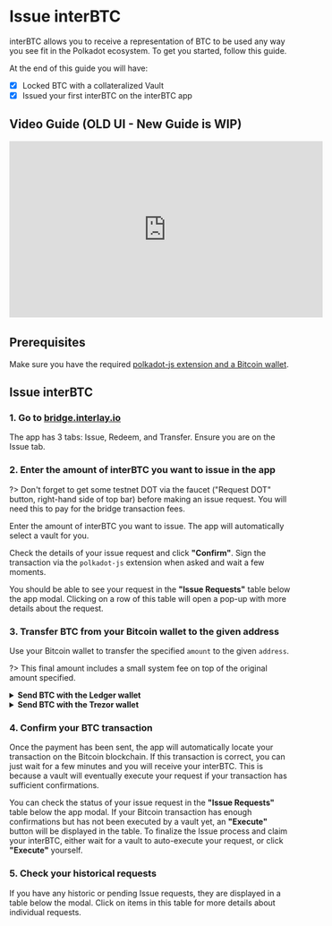 # Issue interBTC

interBTC allows you to receive a representation of BTC to be used any way you see fit in the Polkadot ecosystem.
To get you started, follow this guide.

At the end of this guide you will have:

- [x] Locked BTC with a collateralized Vault
- [x] Issued your first interBTC on the interBTC app

## Video Guide (OLD UI - New Guide is WIP)

<iframe width="560" height="315" src="https://www.youtube.com/embed/hMZTj6ctGQE" frameborder="0" allow="accelerometer; autoplay; clipboard-write; encrypted-media; gyroscope; picture-in-picture" allowfullscreen></iframe>

## Prerequisites

Make sure you have the required [polkadot-js extension and a Bitcoin wallet](start/prereq.md).

## Issue interBTC

### 1. Go to [ bridge.interlay.io](https://bridge.interlay.io)

The app has 3 tabs: Issue, Redeem, and Transfer. Ensure you are on the Issue tab.

### 2. Enter the amount of interBTC you want to issue in the app

?> Don't forget to get some testnet DOT via the faucet ("Request DOT" button, right-hand side of top bar) before making an issue request. You will need this to pay for the bridge transaction fees.

Enter the amount of interBTC you want to issue. The app will automatically select a vault for you.

Check the details of your issue request and click **"Confirm"**. Sign the transaction via the `polkadot-js` extension when asked and wait a few moments.

You should be able to see your request in the **"Issue Requests"** table below the app modal. Clicking on a row of this table will open a pop-up with more details about the request.

### 3. Transfer BTC from your Bitcoin wallet to the given address

Use your Bitcoin wallet to transfer the specified `amount` to the given `address`.

?> This final amount includes a small system fee on top of the original amount specified.

<details>
<summary>
<b>Send BTC with the Ledger wallet</b>

</summary>

To configure [Ledger Live](https://www.ledger.com/ledger-live) to work with Bitcoin testnet, go to `Setting` > `Experimental features` and enable `Developer mode`. Using the `Manager`, install the `Bitcoin testnet` app onto your device.

Enter the recipient address or scan the QR code. ([Support](https://support.ledger.com/hc/en-us/articles/360019123593-Send-crypto-assets))

![Enter Recipient](../_assets/img/ledger/1-recipient.png)

Enter the amount - this may be auto-completed.

![Enter Amount](../_assets/img/ledger/2-amount.png)

Review the summary and click **"Continue"**.

![Summary](../_assets/img/ledger/3-summary.png)

Confirm the recipient address, amount and fees on the device.

![Confirm](../_assets/img/ledger/4-device-2.png)

The receipt will show the transaction ID, click **"View in explorer"** to check whether your transaction is included in the Bitcoin network.

![Receipt](../_assets/img/ledger/5-receipt.png)

</details>

<details>
<summary>
<b>Send BTC with the Trezor wallet</b>
</summary>

To configure the [Trezor Wallet](https://wallet.trezor.io/#/) to work with Bitcoin testnet, go to the `Wallet Settings` and set `Backend Server URL` to `https://tbtc2.trezor.io`.

For up-to-date details please checkout the [Trezor Wiki](https://wiki.trezor.io/Bitcoin_testnet).

![Configuration](../_assets/img/trezor/1-configuration.png)

Enter the recipient address and amount manually or scan the QR code. ([User Manual](https://wiki.trezor.io/User_manual:Making_payments#Enter_the_destination_address_and_the_amount))

![Enter Recipient & Amount](../_assets/img/trezor/2-send-testnet.png)

Confirm the recipient address, amount and fees on the device.

![Confirm](../_assets/img/trezor/3-confirm-device.png)

The payment will appear in the `Transactions` tab as unconfirmed. Once this is included in the Bitcoin network the status should update.
If configured, you may also check the status of the transaction in a block explorer.

![Receipt](../_assets/img/trezor/4-transactions.png)

</details>

### 4. Confirm your BTC transaction

Once the payment has been sent, the app will automatically locate your transaction on the Bitcoin blockchain. If this transaction is correct, you can just wait for a few minutes and you will receive your interBTC. This is because a vault will eventually execute your request if your transaction has sufficient confirmations.

You can check the status of your issue request in the **"Issue Requests"** table below the app modal. If your Bitcoin transaction has enough confirmations but has not been executed by a vault yet, an **"Execute"** button will be displayed in the table. To finalize the Issue process and claim your interBTC, either wait for a vault to auto-execute your request, or click **"Execute"** yourself.

### 5. Check your historical requests

If you have any historic or pending Issue requests, they are displayed in a table below the modal. Click on items in this table for more details about individual requests.
